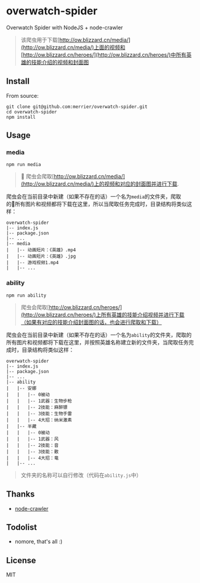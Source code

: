 # overwatch-spider

Overwatch Spider with NodeJS + node-crawler

> 该爬虫用于下载[http://ow.blizzard.cn/media/](http://ow.blizzard.cn/media/)上面的视频和[http://ow.blizzard.cn/heroes/](http://ow.blizzard.cn/heroes/)中所有英雄的技能介绍的视频和封面图

## Install

From source:

```
git clone git@github.com:merrier/overwatch-spider.git
cd overwatch-spider
npm install
```

## Usage

### media

```
npm run media
```

> 爬虫会爬取[http://ow.blizzard.cn/media/](http://ow.blizzard.cn/media/)上的视频和对应的封面图并进行下载.

爬虫会在当前目录中新建（如果不存在的话）一个名为`media`的文件夹，爬取的所有图片和视频都将下载在这里，所以当爬取任务完成时，目录结构将类似这样：


```
overwatch-spider
|-- index.js
|-- package.json
|-- ...
|-- media
|   |-- 动画短片：《英雄》.mp4
|   |-- 动画短片：《英雄》.jpg
|   |-- 游戏视频1.mp4
|   |-- ...
```

### ability

```
npm run ability
```

> 爬虫会爬取[http://ow.blizzard.cn/heroes/](http://ow.blizzard.cn/heroes/)上所有英雄的技能介绍视频并进行下载（如果有对应的技能介绍封面图的话，也会进行爬取和下载）

爬虫会在当前目录中新建（如果不存在的话）一个名为`ability`的文件夹，爬取的所有图片和视频都将下载在这里，并按照英雄名称建立新的文件夹，当爬取任务完成时，目录结构将类似这样：


```
overwatch-spider
|-- index.js
|-- package.json
|-- ...
|-- ability
|   |-- 安娜
|   |   |-- 0被动
|   |   |-- 1武器：生物步枪
|   |   |-- 2技能：麻醉镖
|   |   |-- 3技能：生物手雷
|   |   |-- 4大招：纳米激素
|   |-- 半藏
|   |   |-- 0被动
|   |   |-- 1武器：风
|   |   |-- 2技能：音
|   |   |-- 3技能：散
|   |   |-- 4大招：竜
|   |-- ...
```

> 文件夹的名称可以自行修改（代码在`ability.js`中）


## Thanks

* [node-crawler](https://github.com/bda-research/node-crawler)


## Todolist

* nomore, that's all :)

## License

MIT